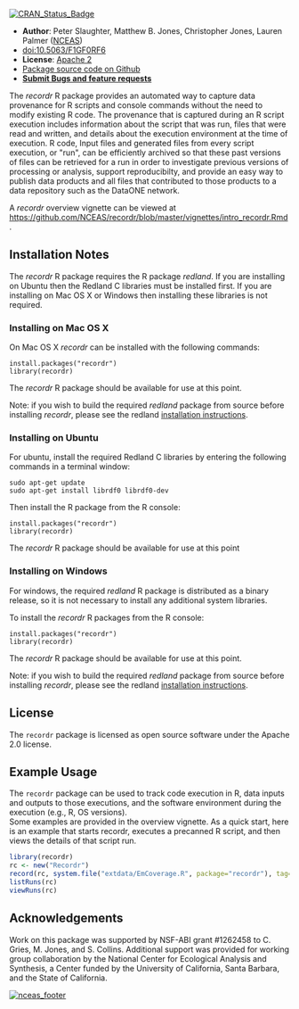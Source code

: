 [![CRAN_Status_Badge](http://www.r-pkg.org/badges/version/recordr)](https://cran.r-project.org/package=recordr)

- **Author**: Peter Slaughter, Matthew B. Jones, Christopher Jones, Lauren Palmer ([NCEAS](http://www.nceas.ucsb.edu))
- [doi:10.5063/F1GF0RF6](http://doi.org/10.5063/F1GF0RF6)
- **License**: [Apache 2](http://opensource.org/licenses/Apache-2.0)
- [Package source code on Github](https://github.com/NCEAS/recordr)
- [**Submit Bugs and feature requests**](https://github.com/NCEAS/recordr/issues)

The *recordr* R package provides an automated way to capture data provenance for R scripts and
console commands without the need to modify existing R code. The provenance that is captured during
an R script execution includes information about the script that was run, files that were read and
written, and details about the execution environment at the time of execution. R code, Input files and generated files from every script execution, or "run", can be efficiently archived so that these past versions of files can be retrieved for a run in order to investigate previous versions of processing or
analysis, support reproducibilty, and provide an easy way to publish data products and all files that
contributed to those products to a data repository such as the DataONE network.

A *recordr* overview vignette can be viewed at https://github.com/NCEAS/recordr/blob/master/vignettes/intro_recordr.Rmd.

## Installation Notes 

The *recordr* R package requires the R package *redland*. If you are installing on Ubuntu then the Redland C libraries
must be installed first. If you are installing on Mac OS X or Windows then installing these libraries is not required.

### Installing on Mac OS X

On Mac OS X *recordr* can be installed with the following commands:

```
install.packages("recordr")
library(recordr)
```

The *recordr* R package should be available for use at this point.

Note: if you wish to build the required *redland* package from source before installing *recordr*, please see the redland [installation instructions]( https://github.com/ropensci/redland-bindings/tree/master/R/redland).

### Installing on Ubuntu

For ubuntu, install the required Redland C libraries by entering the following commands 
in a terminal window:

```
sudo apt-get update
sudo apt-get install librdf0 librdf0-dev
```

Then install the R package from the R console:

```
install.packages("recordr")
library(recordr)
```

The *recordr* R package should be available for use at this point

### Installing on Windows

For windows, the required *redland* R package is distributed as a binary release, so it is not
necessary to install any additional system libraries.

To install the *recordr* R packages from the R console:

```
install.packages("recordr")
library(recordr)
```

The *recordr* R package should be available for use at this point.

Note: if you wish to build the required *redland* package from source before installing *recordr*, please see the redland [installation instructions]( https://github.com/ropensci/redland-bindings/tree/master/R/redland).

## License

The `recordr` package is licensed as open source software under the Apache 2.0 license.

## Example Usage

The `recordr` package can be used to track code execution in R, data inputs and outputs to 
those executions, and the software environment during the execution (e.g., R, OS versions).  
Some examples are provided in the overview vignette.  As a quick start, here is an example that
starts recordr, executes a precanned R script, and then views the details of that script run.

```r
library(recordr)
rc <- new("Recordr")
record(rc, system.file("extdata/EmCoverage.R", package="recordr"), tag="First recordr run")
listRuns(rc)
viewRuns(rc)
```

## Acknowledgements
Work on this package was supported by NSF-ABI grant #1262458 to C. Gries, M. Jones, and S. Collins. Additional support
was provided for working group collaboration by the National Center for Ecological Analysis and Synthesis, a Center funded by the University of California, Santa Barbara, and the State of California.

[![nceas_footer](https://www.nceas.ucsb.edu/files/newLogo_0.png)](http://www.nceas.ucsb.edu)
